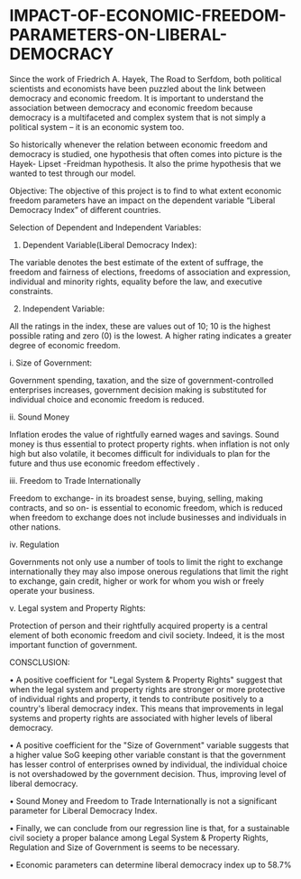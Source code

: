 # IMPACT-OF-ECONOMIC-FREEDOM-PARAMETERS-ON-LIBERAL-DEMOCRACY
Since the work of Friedrich A. Hayek, The Road to Serfdom, both political scientists and economists have been puzzled 
about the link between democracy and economic freedom. It is important to understand the association between 
democracy and economic freedom because democracy is a multifaceted and complex system that is not simply a 
political system – it is an economic system too.


So historically whenever the relation between economic freedom and democracy is studied, one hypothesis that often 
comes into picture is the Hayek- Lipset -Freidman hypothesis. It also the prime hypothesis that we wanted to test 
through our model.

Objective: The objective of this project is to find to what extent economic freedom parameters have an impact on 
the dependent variable “Liberal Democracy Index” of different countries.

Selection of Dependent and Independent Variables:

1. Dependent Variable(Liberal Democracy Index):
   
The variable denotes the best estimate of the extent of suffrage, the freedom and fairness of elections, 
freedoms of association and expression, individual and minority rights, equality before the law, and 
executive constraints.

2. Independent Variable:
   
All the ratings in the index, these are values out of 10; 10 is the highest possible rating and zero (0) is the 
lowest. A higher rating indicates a greater degree of economic freedom.

i. Size of Government: 

Government spending, taxation, and the size of government-controlled enterprises increases, 
government decision making is substituted for individual choice and economic freedom is reduced. 

ii. Sound Money 

Inflation erodes the value of rightfully earned wages and savings. Sound money is thus essential to 
protect property rights. when inflation is not only high but also volatile, it becomes difficult for 
individuals to plan for the future and thus use economic freedom effectively .

iii. Freedom to Trade Internationally

Freedom to exchange- in its broadest sense, buying, selling, making contracts, and so on- is essential 
to economic freedom, which is reduced when freedom to exchange does not include businesses and 
individuals in other nations.

iv. Regulation

Governments not only use a number of tools to limit the right to exchange internationally they may 
also impose onerous regulations that limit the right to exchange, gain credit, higher or work for 
whom you wish or freely operate your business.

v. Legal system and Property Rights:

Protection of person and their rightfully acquired property is a central element of both economic 
freedom and civil society. Indeed, it is the most important function of government.

CONSCLUSION:

• A positive coefficient for "Legal System & Property Rights" suggest that when the legal 
system and property rights are stronger or more protective of individual rights and property, it 
tends to contribute positively to a country's liberal democracy index. This means that 
improvements in legal systems and property rights are associated with higher levels of liberal 
democracy.

• A positive coefficient for the "Size of Government" variable suggests that a higher value SoG 
keeping other variable constant is that the government has lesser control of enterprises 
owned by individual, the individual choice is not overshadowed by the government decision. 
Thus, improving level of liberal democracy.

• Sound Money and Freedom to Trade Internationally is not a significant parameter for Liberal 
Democracy Index.

• Finally, we can conclude from our regression line is that, for a sustainable civil society a 
proper balance among Legal System & Property Rights, Regulation and Size of Government is 
seems to be necessary.

• Economic parameters can determine liberal democracy index up to 58.7%

